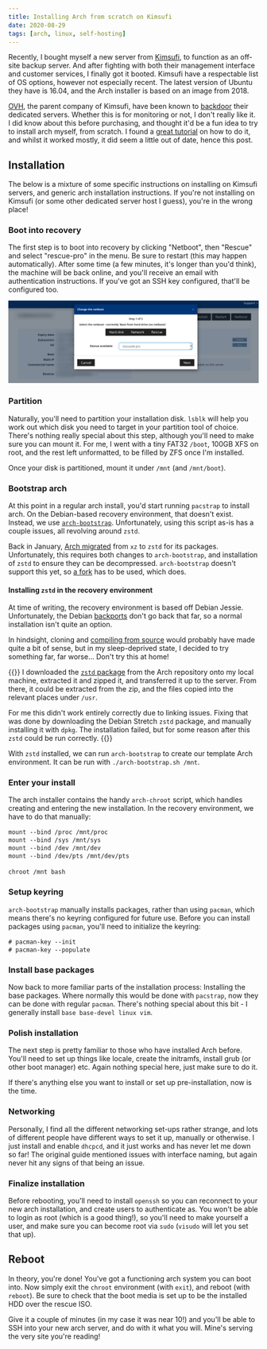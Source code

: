 ```yaml
---
title: Installing Arch from scratch on Kimsufi
date: 2020-08-29
tags: [arch, linux, self-hosting]
---
```


Recently, I bought myself a new server from [Kimsufi](https://kimsufi.com/), to function as an off-site backup server. And after fighting with both their management interface and customer services, I finally got it booted. Kimsufi have a respectable list of OS options, however not especially recent. The latest version of Ubuntu they have is 16.04, and the Arch installer is based on an image from 2018.

[OVH](https://www.ovh.co.uk/), the parent company of Kimsufi, have been known to [backdoor](https://news.ycombinator.com/item?id=4839414) their dedicated servers. Whether this is for monitoring or not, I don't really like it. I did know about this before purchasing, and thought it'd be a fun idea to try to install arch myself, from scratch. I found a [great tutorial](https://joel.porquet.org/wiki/hacking/archlinux_kimsufi/) on how to do it, and whilst it worked mostly, it did seem a little out of date, hence this post.

## Installation

The below is a mixture of some specific instructions on installing on Kimsufi servers, and generic arch installation instructions. If you're not installing on Kimsufi (or some other dedicated server host I guess), you're in the wrong place!

### Boot into recovery

The first step is to boot into recovery by clicking "Netboot", then "Rescue" and select "rescue-pro" in the menu. Be sure to restart (this may happen automatically). After some time (a few minutes, it's longer than you'd think), the machine will be back online, and you'll receive an email with authentication instructions. If you've got an SSH key configured, that'll be configured too.

![Rescue Mode](rescue-mode.png)

### Partition

Naturally, you'll need to partition your installation disk. `lsblk` will help you work out which disk you need to target in your partition tool of choice. There's nothing really special about this step, although you'll need to make sure you can mount it. For me, I went with a tiny FAT32 `/boot`, 100GB XFS on root, and the rest left unformatted, to be filled by ZFS once I'm installed.

Once your disk is partitioned, mount it under `/mnt` (and `/mnt/boot`).

### Bootstrap arch

At this point in a regular arch install, you'd start running `pacstrap` to install arch. On the Debian-based recovery environment, that doesn't exist. Instead, we use [`arch-bootstrap`](https://github.com/tokland/arch-bootstrap).  Unfortunately, using this script as-is has a couple issues, all revolving around `zstd`.

Back in January, [Arch migrated](https://www.archlinux.org/news/now-using-zstandard-instead-of-xz-for-package-compression/) from `xz` to `zstd` for its packages. Unfortunately, this requires both changes to `arch-bootstrap`, and installation of `zstd` to ensure they can be decompressed. `arch-bootstrap` doesn't support this yet, so [a fork](https://github.com/stvhay/arch-bootstrap) has to be used, which does.

#### Installing `zstd` in the recovery environment

At time of writing, the recovery environment is based off Debian Jessie. Unfortunately, the Debian [backports](https://backports.debian.org/Packages/) don't go back that far, so a normal installation isn't quite an option.

In hindsight, cloning and [compiling from source](https://github.com/facebook/zstd#build-instructions) would probably have made quite a bit of sense, but in my sleep-deprived state, I decided to try something far, far worse... Don't try this at home!

{{<block TriggerWarning>}}
I downloaded the [`zstd` package](https://www.archlinux.org/packages/core/x86_64/zstd/) from the Arch repository onto my local machine, extracted it and zipped it, and transferred it up to the server. From there, it could be extracted from the zip, and the files copied into the relevant places under `/usr`.

For me this didn't work entirely correctly due to linking issues. Fixing that was done by downloading the Debian Stretch `zstd` package, and manually installing it with `dpkg`. The installation failed, but for some reason after this `zstd` could be run correctly.
{{</block>}}

With `zstd` installed, we can run `arch-bootstrap` to create our template Arch environment. It can be run with `./arch-bootstrap.sh /mnt`.

### Enter your install

The arch installer contains the handy `arch-chroot` script, which handles creating and entering the new installation. In the recovery environment, we have to do that manually:

```
mount --bind /proc /mnt/proc
mount --bind /sys /mnt/sys
mount --bind /dev /mnt/dev
mount --bind /dev/pts /mnt/dev/pts

chroot /mnt bash
```

### Setup keyring

`arch-bootstrap` manually installs packages, rather than using `pacman`, which means there's no keyring configured for future use. Before you can install packages using `pacman`, you'll need to initialize the keyring:

```
# pacman-key --init
# pacman-key --populate
```

### Install base packages

Now back to more familiar parts of the installation process: Installing the base packages. Where normally this would be done with `pacstrap`, now they can be done with regular `pacman`. There's nothing special about this bit - I generally install `base base-devel linux vim`.

### Polish installation

The next step is pretty familiar to those who have installed Arch before. You'll need to set up things like locale, create the initramfs, install grub (or other boot manager) etc. Again nothing special here, just make sure to do it.

If there's anything else you want to install or set up pre-installation, now is the time.

### Networking

Personally, I find all the different networking set-ups rather strange, and lots of different people have different ways to set it up, manually or otherwise. I just install and enable `dhcpcd`, and it just works and has never let me down so far! The original guide mentioned issues with interface naming, but again never hit any signs of that being an issue.

### Finalize installation

Before rebooting, you'll need to install `openssh` so you can reconnect to your new arch installation, and create users to authenticate as. You won't be able to login as root (which is a good thing!), so you'll need to make yourself a user, and make sure you can become root via `sudo` (`visudo` will let you set that up).

## Reboot

In theory, you're done! You've got a functioning arch system you can boot into. Now simply exit the `chroot` environment (with `exit`), and reboot (with `reboot`). Be sure to check that the boot media is set up to be the installed HDD over the rescue ISO.

Give it a couple of minutes (in my case it was near 10!) and you'll be able to SSH into your new arch server, and do with it what you will. Mine's serving the very site you're reading!
